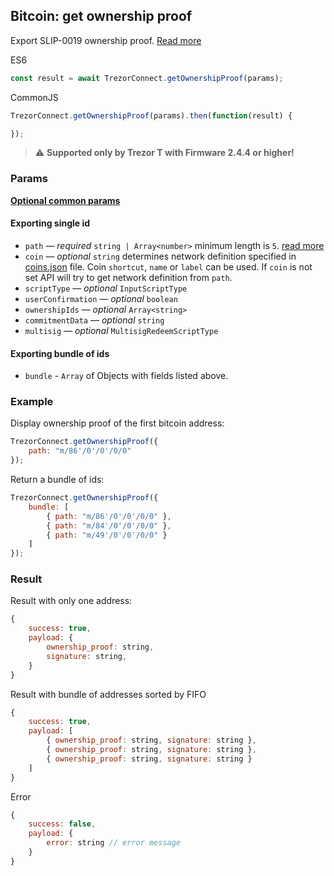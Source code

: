 ## Bitcoin: get ownership proof
Export SLIP-0019 ownership proof. [Read more](https://github.com/satoshilabs/slips/blob/master/slip-0019.md#proof-usage)

ES6
```javascript
const result = await TrezorConnect.getOwnershipProof(params);
```

CommonJS
```javascript
TrezorConnect.getOwnershipProof(params).then(function(result) {

});
```

> :warning: **Supported only by Trezor T with Firmware 2.4.4 or higher!** 

### Params
[****Optional common params****](commonParams.md)
#### Exporting single id
* `path` — *required* `string | Array<number>` minimum length is `5`. [read more](path.md)
* `coin` — *optional* `string` determines network definition specified in [coins.json](../../src/data/coins.json) file. Coin `shortcut`, `name` or `label` can be used. If `coin` is not set API will try to get network definition from `path`.
* `scriptType` — *optional* `InputScriptType`
* `userConfirmation` — *optional* `boolean`
* `ownershipIds` — *optional* `Array<string>`
* `commitmentData` — *optional* `string`
* `multisig` — *optional* `MultisigRedeemScriptType`

#### Exporting bundle of ids
* `bundle` - `Array` of Objects with fields listed above.


### Example
Display ownership proof of the first bitcoin address:
```javascript
TrezorConnect.getOwnershipProof({
    path: "m/86'/0'/0'/0/0"
});
```
Return a bundle of ids:
```javascript
TrezorConnect.getOwnershipProof({
    bundle: [
        { path: "m/86'/0'/0'/0/0" },
        { path: "m/84'/0'/0'/0/0" },
        { path: "m/49'/0'/0'/0/0" }
    ]
});
```

### Result
Result with only one address:
```javascript
{
    success: true,
    payload: {
        ownership_proof: string,
        signature: string,
    }
}
```
Result with bundle of addresses sorted by FIFO
```javascript
{
    success: true,
    payload: [
        { ownership_proof: string, signature: string },
        { ownership_proof: string, signature: string },
        { ownership_proof: string, signature: string }
    ]
}
```
Error
```javascript
{
    success: false,
    payload: {
        error: string // error message
    }
}
```
